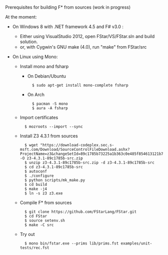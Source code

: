 Prerequisites for building F* from sources (work in progress)

At the moment:

- On Windows 8 with .NET framework 4.5 and F# v3.0 :
  - Either using VisualStudio 2012, open FStar/VS/FStar.sln and build solution.
  - or, with Cygwin's GNU make (4.0), run "make" from FStar/src

- On Linux using Mono:
  - Install mono and fsharp
    - On Debian/Ubuntu

            $ sudo apt-get install mono-complete fsharp

    - On Arch

            $ pacman -S mono
            $ aura -A fsharp

  - Import certificates

          $ mozroots --import --sync

  - Install Z3 4.3.1 from sources

          $ wget "https://download-codeplex.sec.s-msft.com/Download/SourceControlFileDownload.ashx?ProjectName=z3&changeSetId=89c1785b73225a1b363c0e485f854613121b70a7" -O z3-4.3.1-89c1785b-src.zip
          $ unzip z3-4.3.1-89c1785b-src.zip -d z3-4.3.1-89c1785b-src
          $ cd z3-4.3.1-89c1785b-src
          $ autoconf
          $ ./configure
          $ python scripts/mk_make.py
          $ cd build
          $ make -j4
          $ ln -s z3 z3.exe

  - Compile F* from sources

          $ git clone https://github.com/FStarLang/FStar.git
          $ cd FStar
          $ source setenv.sh
          $ make -C src

  - Try out

          $ mono bin/fstar.exe --prims lib/prims.fst examples/unit-tests/rec.fst
